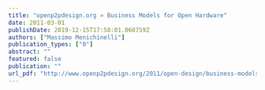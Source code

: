 ```yaml
---
title: "openp2pdesign.org » Business Models for Open Hardware"
date: 2011-03-01
publishDate: 2019-12-15T17:58:01.060759Z
authors: ["Massimo Menichinelli"]
publication_types: ["0"]
abstract: ""
featured: false
publication: ""
url_pdf: "http://www.openp2pdesign.org/2011/open-design/business-models-for-open-hardware/"
---
```



